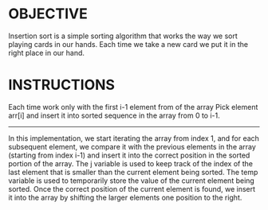 <h1>OBJECTIVE</h1>

Insertion sort is a simple sorting algorithm that works the way we sort playing cards in our hands. Each time we take a new card we put it in the right place in our hand. 

<h1>INSTRUCTIONS</h1>

Each time work only with the first i-1 element from of the array
Pick element arr[i] and insert it into sorted sequence in the array from 0 to i-1.

<hr>
In this implementation, we start iterating the array from index 1, and for each subsequent element, we compare it with the previous elements in the array (starting from index i-1) and insert it into the correct position in the sorted portion of the array. The j variable is used to keep track of the index of the last element that is smaller than the current element being sorted. The temp variable is used to temporarily store the value of the current element being sorted. Once the correct position of the current element is found, we insert it into the array by shifting the larger elements one position to the right.
